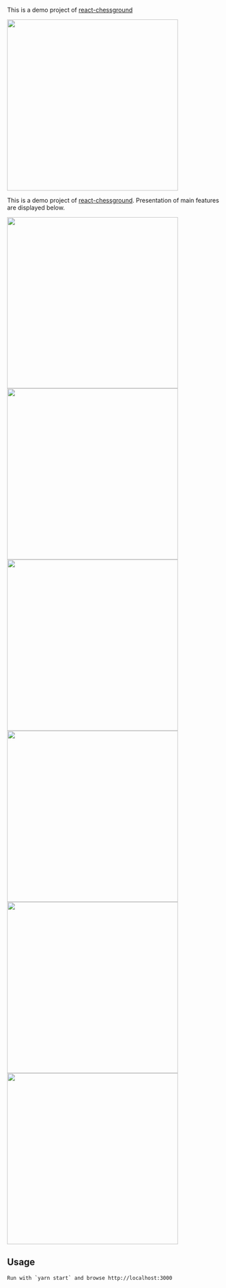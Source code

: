 This is a demo project of [react-chessground](https://github.com/paiyou-network/react-chessground)

<img src="https://github.com/paiyou-network/react-chessground/blob/master/screenshot/chessground.png" width="400px" />

This is a demo project of [react-chessground](https://github.com/paiyou-network/react-chessground). Presentation of main features are displayed below.


<img src="https://github.com/paiyou-network/react-chessground/blob/master/screenshot/promotion.gif" width=400px />

<img src="https://github.com/paiyou-network/react-chessground/blob/master/screenshot/undo.gif" width=400px />

<img src="https://github.com/paiyou-network/react-chessground/blob/master/screenshot/reset.gif" width=400px />

<img src="https://github.com/paiyou-network/react-chessground/blob/master/screenshot/checkmate.gif" width=400px />

<img src="https://github.com/paiyou-network/react-chessground/blob/master/screenshot/stalemate.gif" width=400px />

<img src="https://github.com/paiyou-network/react-chessground/blob/master/screenshot/promotion.gif" width=400px />

## Usage
```
Run with `yarn start` and browse http://localhost:3000
```
